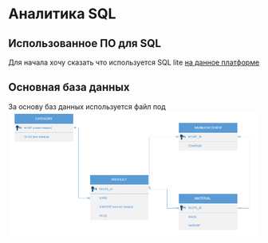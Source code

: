 # Аналитика SQL
## Использованное ПО для SQL
Для начала хочу сказать что используется  SQL lite [на данное платформе](https://sqliteonline.com/)

## Основная база данных
За основу баз данных используется файл под 
![Как наглядно выглядит данная база данных](/images/ВизуализацияОсновнойTаблицы.png)


